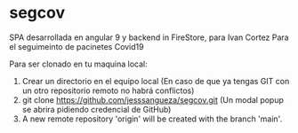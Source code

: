 # segcov
SPA desarrollada en angular 9 y backend in FireStore, para Ivan Cortez Para el seguimeinto de pacinetes Covid19

Para ser clonado en tu maquina local:

1. Crear un directorio en el equipo local (En caso de que ya tengas GIT con un otro repositorio remoto no habrá conflictos)
2. git clone https://github.com/jesssangueza/segcov.git (Un modal popup se abrira pidiendo credencial de GitHub)
3. A new remote repository 'origin' will be created with the branch 'main'.
